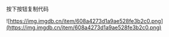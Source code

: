 按下按钮复制代码

![https://img.imgdb.cn/item/608a4273d1a9ae528fe3b2c0.png](https://img.imgdb.cn/item/608a4273d1a9ae528fe3b2c0.png)
